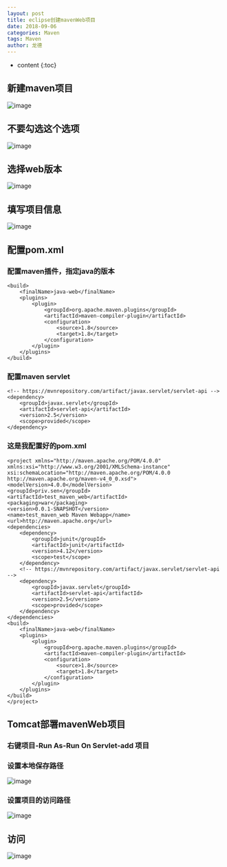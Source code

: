 ```yaml
---
layout: post
title: eclipse创建mavenWeb项目
date: 2018-09-06
categories: Maven
tags: Maven
author: 龙德
---
```


* content
{:toc}

## 新建maven项目

![image](https://i.loli.net/2018/09/06/5b912d5285a03.jpg)

## 不要勾选这个选项

![image](https://i.loli.net/2018/09/06/5b912da7a5d6e.jpg)




## 选择web版本

![image](https://i.loli.net/2018/09/06/5b912de1b34a2.jpg)

## 填写项目信息

![image](https://i.loli.net/2018/09/06/5b912e1659ff1.jpg)

## 配置pom.xml

### 配置maven插件，指定java的版本


```
<build>
	<finalName>java-web</finalName>
	<plugins>
		<plugin>
			<groupId>org.apache.maven.plugins</groupId>
			<artifactId>maven-compiler-plugin</artifactId>
			<configuration>
				<source>1.8</source>
				<target>1.8</target>
			</configuration>
		</plugin>
	</plugins>
</build>
```

### 配置maven servlet


```
<!-- https://mvnrepository.com/artifact/javax.servlet/servlet-api -->
<dependency>
	<groupId>javax.servlet</groupId>
	<artifactId>servlet-api</artifactId>
	<version>2.5</version>
	<scope>provided</scope>
</dependency>

```

### 这是我配置好的pom.xml


```
<project xmlns="http://maven.apache.org/POM/4.0.0" xmlns:xsi="http://www.w3.org/2001/XMLSchema-instance"
xsi:schemaLocation="http://maven.apache.org/POM/4.0.0 http://maven.apache.org/maven-v4_0_0.xsd">
<modelVersion>4.0.0</modelVersion>
<groupId>priv.sen</groupId>
<artifactId>test_maven_web</artifactId>
<packaging>war</packaging>
<version>0.0.1-SNAPSHOT</version>
<name>test_maven_web Maven Webapp</name>
<url>http://maven.apache.org</url>
<dependencies>
	<dependency>
		<groupId>junit</groupId>
		<artifactId>junit</artifactId>
		<version>4.12</version>
		<scope>test</scope>
	</dependency>
	<!-- https://mvnrepository.com/artifact/javax.servlet/servlet-api -->
	<dependency>
		<groupId>javax.servlet</groupId>
		<artifactId>servlet-api</artifactId>
		<version>2.5</version>
		<scope>provided</scope>
	</dependency>
</dependencies>
<build>
	<finalName>java-web</finalName>
	<plugins>
		<plugin>
			<groupId>org.apache.maven.plugins</groupId>
			<artifactId>maven-compiler-plugin</artifactId>
			<configuration>
				<source>1.8</source>
				<target>1.8</target>
			</configuration>
		</plugin>
	</plugins>
</build>
</project>
```

## Tomcat部署mavenWeb项目

### 右键项目-Run As-Run On Servlet-add 项目

### 设置本地保存路径

![image](https://i.loli.net/2018/09/06/5b912e6a3dcd9.jpg)

### 设置项目的访问路径

![image](https://i.loli.net/2018/09/06/5b912eca7e08d.jpg)

## 访问

![image](https://i.loli.net/2018/09/06/5b912efac1b4a.jpg)


